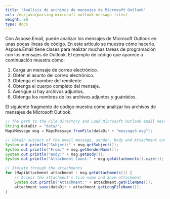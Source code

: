 ```yaml
---
title: "Análisis de archivos de mensajes de Microsoft Outlook"
url: /es/java/parsing-microsoft-outlook-message-files/
weight: 80
type: docs
---
```



Con Aspose.Email, puede analizar los mensajes de Microsoft Outlook en unas pocas líneas de código. En este artículo se muestra cómo hacerlo. Aspose.Email tiene clases para realizar muchas tareas de programación con los mensajes de Outlook. El ejemplo de código que aparece a continuación muestra cómo:

1. Carga un mensaje de correo electrónico.
1. Obtén el asunto del correo electrónico.
1. Obtenga el nombre del remitente.
1. Obtenga el cuerpo completo del mensaje.
1. Averigüe si hay archivos adjuntos.
1. Obtenga los nombres de los archivos adjuntos y guárdelos.

El siguiente fragmento de código muestra cómo analizar los archivos de mensajes de Microsoft Outlook.



~~~Java
// The path to the File directory and Load Microsoft Outlook email message file
String dataDir = "data/";
MapiMessage msg = MapiMessage.fromFile(dataDir + "message3.msg");

// Obtain subject of the email message, sender, body and Attachment count
System.out.println("Subject:" + msg.getSubject());
System.out.println("From:" + msg.getSenderName());
System.out.println("Body:" + msg.getBody());
System.out.println("Attachment Count:" + msg.getAttachments().size());

// Iterate through the attachments
for (MapiAttachment attachment : msg.getAttachments()) {
    // Access the attachment's file name and Save attachment
    System.out.println("Attachment:" + attachment.getFileName());
    attachment.save(dataDir + attachment.getLongFileName());
}
~~~